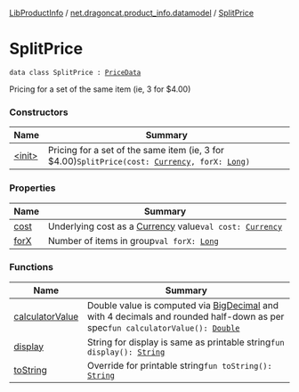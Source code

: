 [LibProductInfo](../../index.md) / [net.dragoncat.product_info.datamodel](../index.md) / [SplitPrice](./index.md)

# SplitPrice

`data class SplitPrice : `[`PriceData`](../-price-data/index.md)

Pricing for a set of the same item (ie, 3 for $4.00)

### Constructors

| Name | Summary |
|---|---|
| [&lt;init&gt;](-init-.md) | Pricing for a set of the same item (ie, 3 for $4.00)`SplitPrice(cost: `[`Currency`](../-currency/index.md)`, forX: `[`Long`](https://kotlinlang.org/api/latest/jvm/stdlib/kotlin/-long/index.html)`)` |

### Properties

| Name | Summary |
|---|---|
| [cost](cost.md) | Underlying cost as a [Currency](../-currency/index.md) value`val cost: `[`Currency`](../-currency/index.md) |
| [forX](for-x.md) | Number of items in group`val forX: `[`Long`](https://kotlinlang.org/api/latest/jvm/stdlib/kotlin/-long/index.html) |

### Functions

| Name | Summary |
|---|---|
| [calculatorValue](calculator-value.md) | Double value is computed via [BigDecimal](https://docs.oracle.com/javase/6/docs/api/java/math/BigDecimal.html) and with 4 decimals and rounded half-down as per spec`fun calculatorValue(): `[`Double`](https://kotlinlang.org/api/latest/jvm/stdlib/kotlin/-double/index.html) |
| [display](display.md) | String for display is same as printable string`fun display(): `[`String`](https://kotlinlang.org/api/latest/jvm/stdlib/kotlin/-string/index.html) |
| [toString](to-string.md) | Override for printable string`fun toString(): `[`String`](https://kotlinlang.org/api/latest/jvm/stdlib/kotlin/-string/index.html) |
